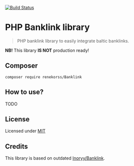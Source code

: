 [![Build Status](https://travis-ci.org/renekorss/Banklink.svg?branch=master)](https://travis-ci.org/renekorss/Banklink)

# PHP Banklink library

> PHP banklink library to easily integrate baltic banklinks.

**NB!** This library **IS NOT** production ready!

## Composer

    composer require renekorss/Banklink

## How to use?

TODO

## License

Licensed under [MIT](LICENSE)

## Credits

This library is based on outdated [Inoryy/Banklink](https://github.com/Inoryy/Banklink).
